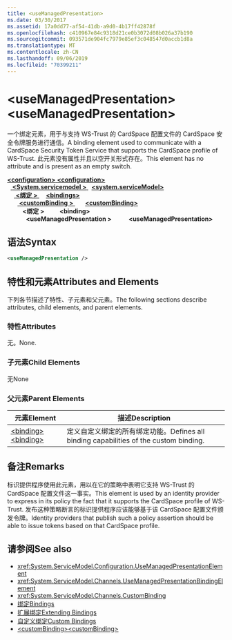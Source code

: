 ```yaml
---
title: <useManagedPresentation>
ms.date: 03/30/2017
ms.assetid: 17a0dd77-af54-41db-a9d0-4b17ff42878f
ms.openlocfilehash: c410967e84c9318d21ce0b3072d08b026a37b190
ms.sourcegitcommit: 093571de904fc7979e85ef3c048547d0accb1d8a
ms.translationtype: MT
ms.contentlocale: zh-CN
ms.lasthandoff: 09/06/2019
ms.locfileid: "70399211"
---
```

# <a name="usemanagedpresentation"></a><span data-ttu-id="0a16b-101">\<useManagedPresentation></span><span class="sxs-lookup"><span data-stu-id="0a16b-101">\<useManagedPresentation></span></span>
<span data-ttu-id="0a16b-102">一个绑定元素，用于与支持 WS-Trust 的 CardSpace 配置文件的 CardSpace 安全令牌服务进行通信。</span><span class="sxs-lookup"><span data-stu-id="0a16b-102">A binding element used to communicate with a CardSpace Security Token Service that supports the CardSpace profile of WS-Trust.</span></span> <span data-ttu-id="0a16b-103">此元素没有属性并且以空开关形式存在。</span><span class="sxs-lookup"><span data-stu-id="0a16b-103">This element has no attribute and is present as an empty switch.</span></span>  
  
<span data-ttu-id="0a16b-104">[ **\<configuration>** ](../configuration-element.md)</span><span class="sxs-lookup"><span data-stu-id="0a16b-104">[**\<configuration>**](../configuration-element.md)</span></span>\
<span data-ttu-id="0a16b-105">&nbsp;&nbsp;[ **\<System.servicemodel >** ](system-servicemodel.md)</span><span class="sxs-lookup"><span data-stu-id="0a16b-105">&nbsp;&nbsp;[**\<system.serviceModel>**](system-servicemodel.md)</span></span>\
<span data-ttu-id="0a16b-106">&nbsp;&nbsp;&nbsp;&nbsp;[ **\<绑定 >** ](bindings.md)</span><span class="sxs-lookup"><span data-stu-id="0a16b-106">&nbsp;&nbsp;&nbsp;&nbsp;[**\<bindings>**](bindings.md)</span></span>\
<span data-ttu-id="0a16b-107">&nbsp;&nbsp;&nbsp;&nbsp;&nbsp;&nbsp;[ **\<customBinding >** ](custombinding.md)</span><span class="sxs-lookup"><span data-stu-id="0a16b-107">&nbsp;&nbsp;&nbsp;&nbsp;&nbsp;&nbsp;[**\<customBinding>**](custombinding.md)</span></span>\
<span data-ttu-id="0a16b-108">&nbsp;&nbsp;&nbsp;&nbsp;&nbsp;&nbsp;&nbsp;&nbsp; **\<绑定 >** </span><span class="sxs-lookup"><span data-stu-id="0a16b-108">&nbsp;&nbsp;&nbsp;&nbsp;&nbsp;&nbsp;&nbsp;&nbsp;**\<binding>**</span></span>\
<span data-ttu-id="0a16b-109">&nbsp;&nbsp;&nbsp;&nbsp;&nbsp;&nbsp;&nbsp;&nbsp;&nbsp;&nbsp; **\<useManagedPresentation >**</span><span class="sxs-lookup"><span data-stu-id="0a16b-109">&nbsp;&nbsp;&nbsp;&nbsp;&nbsp;&nbsp;&nbsp;&nbsp;&nbsp;&nbsp;**\<useManagedPresentation>**</span></span>  
  
## <a name="syntax"></a><span data-ttu-id="0a16b-110">语法</span><span class="sxs-lookup"><span data-stu-id="0a16b-110">Syntax</span></span>  
  
```xml  
<useManagedPresentation />
```  
  
## <a name="attributes-and-elements"></a><span data-ttu-id="0a16b-111">特性和元素</span><span class="sxs-lookup"><span data-stu-id="0a16b-111">Attributes and Elements</span></span>  
 <span data-ttu-id="0a16b-112">下列各节描述了特性、子元素和父元素。</span><span class="sxs-lookup"><span data-stu-id="0a16b-112">The following sections describe attributes, child elements, and parent elements.</span></span>  
  
### <a name="attributes"></a><span data-ttu-id="0a16b-113">特性</span><span class="sxs-lookup"><span data-stu-id="0a16b-113">Attributes</span></span>  
 <span data-ttu-id="0a16b-114">无。</span><span class="sxs-lookup"><span data-stu-id="0a16b-114">None.</span></span>  
  
### <a name="child-elements"></a><span data-ttu-id="0a16b-115">子元素</span><span class="sxs-lookup"><span data-stu-id="0a16b-115">Child Elements</span></span>  
 <span data-ttu-id="0a16b-116">无</span><span class="sxs-lookup"><span data-stu-id="0a16b-116">None</span></span>  
  
### <a name="parent-elements"></a><span data-ttu-id="0a16b-117">父元素</span><span class="sxs-lookup"><span data-stu-id="0a16b-117">Parent Elements</span></span>  
  
|<span data-ttu-id="0a16b-118">元素</span><span class="sxs-lookup"><span data-stu-id="0a16b-118">Element</span></span>|<span data-ttu-id="0a16b-119">描述</span><span class="sxs-lookup"><span data-stu-id="0a16b-119">Description</span></span>|  
|-------------|-----------------|  
|[<span data-ttu-id="0a16b-120">\<binding></span><span class="sxs-lookup"><span data-stu-id="0a16b-120">\<binding></span></span>](../../../misc/binding.md)|<span data-ttu-id="0a16b-121">定义自定义绑定的所有绑定功能。</span><span class="sxs-lookup"><span data-stu-id="0a16b-121">Defines all binding capabilities of the custom binding.</span></span>|  
  
## <a name="remarks"></a><span data-ttu-id="0a16b-122">备注</span><span class="sxs-lookup"><span data-stu-id="0a16b-122">Remarks</span></span>  
 <span data-ttu-id="0a16b-123">标识提供程序使用此元素，用以在它的策略中表明它支持 WS-Trust 的 CardSpace 配置文件这一事实。</span><span class="sxs-lookup"><span data-stu-id="0a16b-123">This element is used by an identity provider to express in its policy the fact that it supports the CardSpace profile of WS-Trust.</span></span> <span data-ttu-id="0a16b-124">发布这种策略断言的标识提供程序应该能够基于该 CardSpace 配置文件颁发令牌。</span><span class="sxs-lookup"><span data-stu-id="0a16b-124">Identity providers that publish such a policy assertion should be able to issue tokens based on that CardSpace profile.</span></span>  
  
## <a name="see-also"></a><span data-ttu-id="0a16b-125">请参阅</span><span class="sxs-lookup"><span data-stu-id="0a16b-125">See also</span></span>

- <xref:System.ServiceModel.Configuration.UseManagedPresentationElement>
- <xref:System.ServiceModel.Channels.UseManagedPresentationBindingElement>
- <xref:System.ServiceModel.Channels.CustomBinding>
- [<span data-ttu-id="0a16b-126">绑定</span><span class="sxs-lookup"><span data-stu-id="0a16b-126">Bindings</span></span>](../../../wcf/bindings.md)
- [<span data-ttu-id="0a16b-127">扩展绑定</span><span class="sxs-lookup"><span data-stu-id="0a16b-127">Extending Bindings</span></span>](../../../wcf/extending/extending-bindings.md)
- [<span data-ttu-id="0a16b-128">自定义绑定</span><span class="sxs-lookup"><span data-stu-id="0a16b-128">Custom Bindings</span></span>](../../../wcf/extending/custom-bindings.md)
- [<span data-ttu-id="0a16b-129">\<customBinding></span><span class="sxs-lookup"><span data-stu-id="0a16b-129">\<customBinding></span></span>](custombinding.md)
